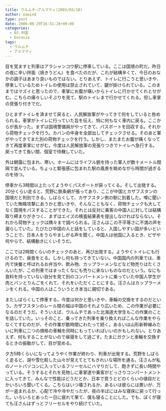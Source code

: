 ```yaml
---
title: ウルムチ⇒アルマティ(2003/03/10)
author: eawind
type: post
date: 2006-08-29T16:51:26+09:00
categories:
  - 03.中国
  - Eurasia
tags:
  - ウルムチ
  - アルマティ
---
```

目を覚ますと列車はアラシャンコウ駅に停車している。ここは国境の町だ。昨日の夜に辛い拌面（焼きうどん）を食べたのだが、これが結構辛くて、今日のおなかの調子はあまり良いものではない。とりあえず、トイレに行こうと思いきや、停車しているためトイレの使用は禁止されていて、鍵が掛けられている。このままではマズイと思ったので、車掌にお腹が痛いからトイレに行かせてくれとせがむ。こちらの痛々しいそぶりを見て、駅のトイレまで行かせてくれる。但し車掌の見張り付きでだ。

ひとまずトイレを済ませて戻ると、人民解放軍がやってきて何をしていると咎められる。車掌がトイレに行っていた旨を伝え、特に何もなく車内に戻る。ここからが長かった。まずは国境警備員がやってきて、パスポートを回収する。それから荷物チェックを行う。カバンの中身を全部出してチェックさせる。そのあと軍がやってきてまた別の荷物チェックを行う。しかし、またまたお腹が痛くなってきて再度車掌にせがむ。今度は人民解放軍の見張りつきでトイレへ急行する。戻ってきて長い間、個室で待機していた。

外は朝靄に包まれ、寒い。ホームにはライフル銃を持った軍人が数十メートル間隔で並んでいる。ちょっと緊張感に包まれた駅の風景を眺めながら時間が過ぎるのを待つ。

停車から3時間以上たってようやくパスポートが戻ってくる。そして出発する。20分くらい走ると、荒野に鉄条網が張ってあり、ここが中国とカザフスタンの国境だと判別できる。しばらくして、カザフスタン側の駅に到着した。噂に聞いていた賄賂攻撃にあうかと思いきや、そんなこともなく、荷物チェックも大してなく国境をパスすることができた。それとは反対に乗客の中国人に対しては結構取り締まりがきつく、まずはエイズの検査結果表を提出しなければならない。それから荷物チェックは隅々まで調べられる。汪さんはこの不平等さに不満の声を漏らしていた。たびたび中国の人と話をしていると、入国しやすい国が多いということで、日本人をうらやましがる声を聞く。中国人は他国に入るとき、ビザや何やらで、結構動きにくいそうだ。

ここでは2時間くらいのチェックのあと、再び出発する。ようやくトイレにも行けるので、昼食をとる。しかし何も持ってきていない。中国国内の列車では、車内で快餐と呼ばれるお弁当や、飲み物、カップラーメンなどなど物売りはたくさんいたが、この列車ではまったくなにも売りに来ないものなのだという。なにも食料を持っていない自分を見て別のコンパートメントに乗っていた中国人学生が肉とパンとりんごをくれて、それをいただくことにする。汪さんはカップラーメンをくれる。中国の人はこういうとき本当に親切である。

またしばらくして停車する。今度は何かと思いきや、車輪の交換をするのだという。カザフスタンのレール間の幅は中国のそれより広いため、この作業が必要になるのだそうだ。そういえば、ウルムチであった北海道大学生もこの作業のことを話していた。いっそのこと、乗ってきた列車を乗り換えればこんな作業をやらなくてすむのだが、その作業が数時間にわたって続く。あるいは山形新幹線みたいに列車に二つの規格の車輪を同時にもっていればいいのかもしれない。とりあえず、何もすることがないので昼寝をして過ごす。たまにガクンと車輪を交換するときの振動がして、目が覚める。

夕方5時くらいになってようやく作業が終わり、列車が出発する。荒野をしばらく走ると、湖や雪化粧した山々が見えてとてもきれいな場所を通る。汪さんが私のノートパソコンに入っているフリーセルにハマりだして、飽きずに長い時間やっている。そうするとそれを見物しに車掌達や乗客がどっさりコンパートメントに入ってきて、みんなで性能はどうだとか、日本で買うとどのくらいの値段だとかいろいろ聞いてくる。こちらはいつ壊されるか、あるいは彼らには悪いが、万が一盗まれるか、心配で冷や冷やだったが、夜の半ばにはみな寝床に戻って行った。いろいろとあった一日に疲れて果て、僕も寝ることにした。でも、ぼくが寝ても汪さんはずっとフリーセルをやり続けていた。
